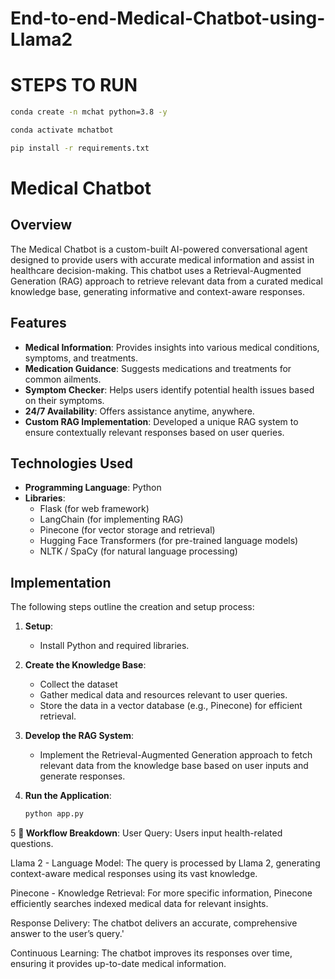 # End-to-end-Medical-Chatbot-using-Llama2
# STEPS TO RUN

```bash
conda create -n mchat python=3.8 -y
```

```bash
conda activate mchatbot
```
```bash
pip install -r requirements.txt
```

# Medical Chatbot

## Overview
The Medical Chatbot is a custom-built AI-powered conversational agent designed to provide users with accurate medical information and assist in healthcare decision-making. This chatbot uses a Retrieval-Augmented Generation (RAG) approach to retrieve relevant data from a curated medical knowledge base, generating informative and context-aware responses.

## Features
- **Medical Information**: Provides insights into various medical conditions, symptoms, and treatments.
- **Medication Guidance**: Suggests medications and treatments for common ailments.
- **Symptom Checker**: Helps users identify potential health issues based on their symptoms.
- **24/7 Availability**: Offers assistance anytime, anywhere.
- **Custom RAG Implementation**: Developed a unique RAG system to ensure contextually relevant responses based on user queries.

## Technologies Used
- **Programming Language**: Python
- **Libraries**:
  - Flask (for web framework)
  - LangChain (for implementing RAG)
  - Pinecone (for vector storage and retrieval)
  - Hugging Face Transformers (for pre-trained language models)
  - NLTK / SpaCy (for natural language processing)

## Implementation
The following steps outline the creation and setup process:

1. **Setup**:
   - Install Python and required libraries.

2. **Create the Knowledge Base**:
   - Collect the dataset
   - Gather medical data and resources relevant to user queries.
   - Store the data in a vector database (e.g., Pinecone) for efficient retrieval.

3. **Develop the RAG System**:
   - Implement the Retrieval-Augmented Generation approach to fetch relevant data from the knowledge base based on user inputs and generate responses.

4. **Run the Application**:
   ```bash
   python app.py


5  **📍 Workflow Breakdown**:
User Query: Users input health-related questions.

Llama 2 - Language Model: The query is processed by Llama 2, generating context-aware medical responses using its vast knowledge.

Pinecone - Knowledge Retrieval: For more specific information, Pinecone efficiently searches indexed medical data for relevant insights.

Response Delivery: The chatbot delivers an accurate, comprehensive answer to the user’s query.'

Continuous Learning: The chatbot improves its responses over time, ensuring it provides up-to-date medical information.
